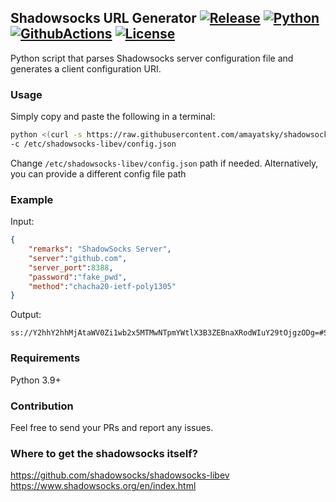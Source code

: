 ## Shadowsocks URL Generator [![Release](https://img.shields.io/badge/dynamic/json?url=https%3A%2F%2Fapi.github.com%2Frepos%2Famayatsky%2Fshadowsocks-url-generator%2Freleases%2Flatest&query=%24.name&style=flat-square&label=Latest)](https://github.com/amayatsky/shadowsocks-url-generator/releases) [![Python](https://img.shields.io/badge/Python-3.9%2b-ffd343?style=flat-square)](https://www.python.org/downloads/) [![GithubActions](https://img.shields.io/endpoint.svg?url=https%3A%2F%2Factions-badge.atrox.dev%2Famayatsky%2Fshadowsocks-url-generator%2Fbadge%3Fref%3Dmaster&style=flat-square)](https://github.com/amayatsky/shadowsocks-url-generator/actions/) [![License](https://img.shields.io/badge/License-Apache%202.0-green?style=flat-square)](https://github.com/amayatsky/shadowsocks-url-generator/blob/master/LICENSE)

Python script that parses Shadowsocks server configuration file and generates a client configuration URI.

### Usage
Simply copy and paste the following in a terminal:
```bash
python <(curl -s https://raw.githubusercontent.com/amayatsky/shadowsocks-url-generator/master/ss-genuri.py) \
-c /etc/shadowsocks-libev/config.json
```
Change `/etc/shadowsocks-libev/config.json` path if needed. Alternatively, you can provide a different config file path

### Example
Input:
```json
{
    "remarks": "ShadowSocks Server",
    "server":"github.com",
    "server_port":8388,
    "password":"fake_pwd",
    "method":"chacha20-ietf-poly1305"
}
```
Output:
```
ss://Y2hhY2hhMjAtaWV0Zi1wb2x5MTMwNTpmYWtlX3B3ZEBnaXRodWIuY29tOjgzODg=#ShadowSocks%20Server
```

### Requirements
Python 3.9+

### Contribution
Feel free to send your PRs and report any issues.

### Where to get the shadowsocks itself?
https://github.com/shadowsocks/shadowsocks-libev \
https://www.shadowsocks.org/en/index.html
